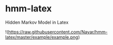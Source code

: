 hmm-latex
=========

Hidden Markov Model in Latex

!(https://raw.githubusercontent.com/Nayar/hmm-latex/master/example/example.png)
